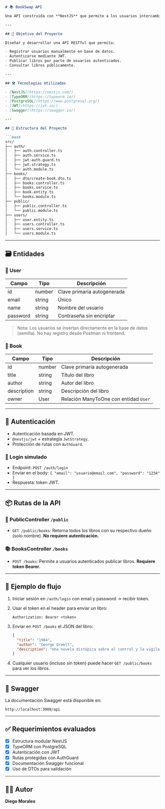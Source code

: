 ````markdown
# 📚 BookSwap API

Una API construida con **NestJS** que permite a los usuarios intercambiar libros. Los visitantes pueden ver todos los libros disponibles sin autenticación, mientras que los usuarios autenticados pueden publicar nuevos libros.

---

## 🎯 Objetivo del Proyecto

Diseñar y desarrollar una API RESTful que permita:

- Registrar usuarios manualmente en base de datos.
- Autenticarse mediante JWT.
- Publicar libros por parte de usuarios autenticados.
- Consultar libros públicamente.

---

## 🛠️ Tecnologías Utilizadas

- [NestJS](https://nestjs.com/)
- [TypeORM](https://typeorm.io/)
- [PostgreSQL](https://www.postgresql.org/)
- [JWT](https://jwt.io/)
- [Swagger](https://swagger.io/)

---

## 🧱 Estructura del Proyecto

```bash
src/
├── auth/
│   ├── auth.controller.ts
│   ├── auth.service.ts
│   ├── jwt-auth.guard.ts
│   ├── jwt.strategy.ts
│   └── auth.module.ts
├── books/
│   ├── dto/create-book.dto.ts
│   ├── books.controller.ts
│   ├── books.service.ts
│   ├── book.entity.ts
│   └── books.module.ts
├── public/
│   ├── public.controller.ts
│   └── public.module.ts
├── users/
│   ├── user.entity.ts
│   ├── users.controller.ts
│   ├── users.service.ts
│   └── users.module.ts
````

---

## 🗃️ Entidades

### 👤 User

| Campo    | Tipo   | Descripción                 |
| -------- | ------ | --------------------------- |
| id       | number | Clave primaria autogenerada |
| email    | string | Único                       |
| name     | string | Nombre del usuario          |
| password | string | Contraseña sin encriptar    |

> Nota: Los usuarios se insertan directamente en la base de datos (semilla). No hay registro desde Postman ni frontend.

### 📘 Book

| Campo       | Tipo   | Descripción                           |
| ----------- | ------ | ------------------------------------- |
| id          | number | Clave primaria autogenerada           |
| title       | string | Título del libro                      |
| author      | string | Autor del libro                       |
| description | string | Descripción del libro                 |
| owner       | User   | Relación ManyToOne con entidad `User` |

---

## 🔐 Autenticación

* Autenticación basada en JWT.
* `@nestjs/jwt` + estrategia `JwtStrategy`.
* Protección de rutas con `AuthGuard`.

### 🔑 Login simulado

* Endpoint: `POST /auth/login`
* Enviar en el body: `{ "email": "usuario@email.com", "password": "1234" }`
* Respuesta: token JWT.

---

## 📦 Rutas de la API

### 📖 PublicController `/public`

* `GET /public/books`:
  Retorna todos los libros con su respectivo dueño (solo nombre).
  **No requiere autenticación.**

### 📚 BooksController `/books`

* `POST /books`:
  Permite a usuarios autenticados publicar libros.
  **Requiere token Bearer.**

---

## 🔄 Ejemplo de flujo

1. Iniciar sesión en `/auth/login` con email y password → recibir token.
2. Usar el token en el header para enviar un libro:

   ```
   Authorization: Bearer <token>
   ```
3. Enviar en `POST /books` el JSON del libro:

   ```json
   {
     "title": "1984",
     "author": "George Orwell",
     "description": "Una novela distópica sobre el control y la vigilancia."
   }
   ```
4. Cualquier usuario (incluso sin token) puede hacer `GET /public/books` para ver los libros.

---

## 📑 Swagger

La documentación Swagger está disponible en:

```
http://localhost:3000/api
```

---

## ✅ Requerimientos evaluados

* [x] Estructura modular NestJS
* [x] TypeORM con PostgreSQL
* [x] Autenticación con JWT
* [x] Rutas protegidas con AuthGuard
* [x] Documentación Swagger funcional
* [x] Uso de DTOs para validación

---

## 🧑‍💻 Autor

**Diego Morales**
